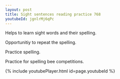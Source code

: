 ```yaml
---
layout: post
title: Sight sentences reading practice 768
youtubeId: jgnlrMj6qPc
---
```

 
 
Helps to learn sight words and their spelling.

Opportunitiy to repeat the spelling. 

Practice spelling. 
 
Practice for spelling bee competitions. 
 
{% include youtubePlayer.html id=page.youtubeId %}
 
 
